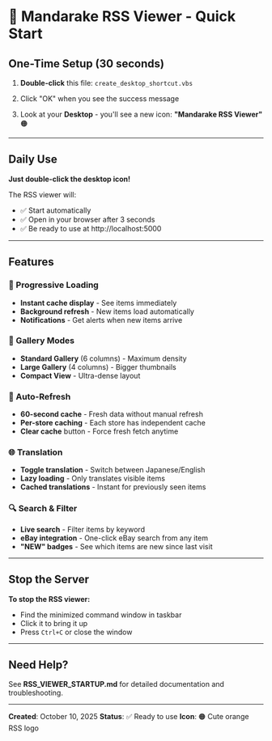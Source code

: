# 🚀 Mandarake RSS Viewer - Quick Start

## One-Time Setup (30 seconds)

1. **Double-click** this file: `create_desktop_shortcut.vbs`

2. Click "OK" when you see the success message

3. Look at your **Desktop** - you'll see a new icon: **"Mandarake RSS Viewer"** 🟠

---

## Daily Use

**Just double-click the desktop icon!**

The RSS viewer will:
- ✅ Start automatically
- ✅ Open in your browser after 3 seconds
- ✅ Be ready to use at http://localhost:5000

---

## Features

### 📱 Progressive Loading
- **Instant cache display** - See items immediately
- **Background refresh** - New items load automatically
- **Notifications** - Get alerts when new items arrive

### 🎨 Gallery Modes
- **Standard Gallery** (6 columns) - Maximum density
- **Large Gallery** (4 columns) - Bigger thumbnails
- **Compact View** - Ultra-dense layout

### 🔄 Auto-Refresh
- **60-second cache** - Fresh data without manual refresh
- **Per-store caching** - Each store has independent cache
- **Clear cache** button - Force fresh fetch anytime

### 🌐 Translation
- **Toggle translation** - Switch between Japanese/English
- **Lazy loading** - Only translates visible items
- **Cached translations** - Instant for previously seen items

### 🔍 Search & Filter
- **Live search** - Filter items by keyword
- **eBay integration** - One-click eBay search from any item
- **"NEW" badges** - See which items are new since last visit

---

## Stop the Server

**To stop the RSS viewer:**
- Find the minimized command window in taskbar
- Click it to bring it up
- Press `Ctrl+C` or close the window

---

## Need Help?

See **RSS_VIEWER_STARTUP.md** for detailed documentation and troubleshooting.

---

**Created**: October 10, 2025
**Status**: ✅ Ready to use
**Icon**: 🟠 Cute orange RSS logo

